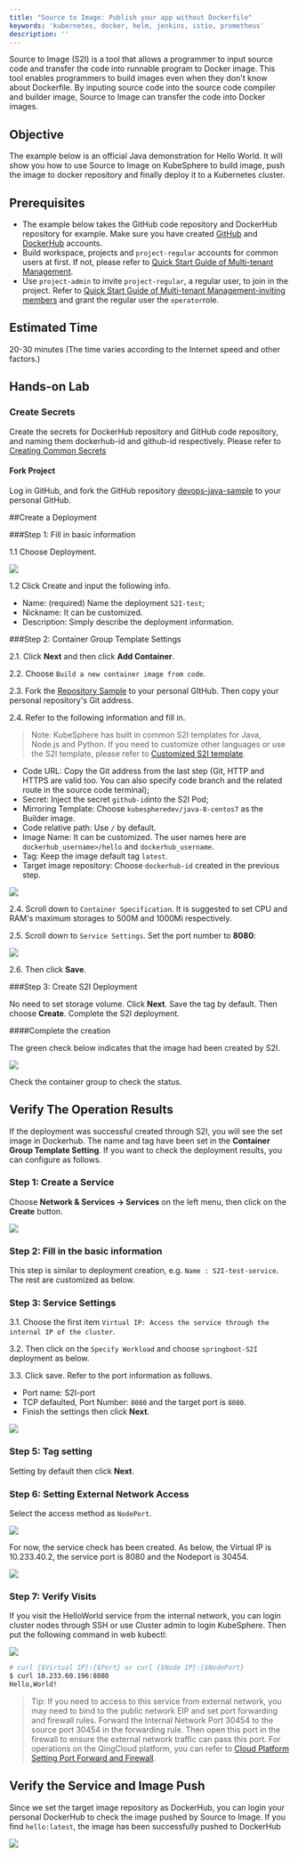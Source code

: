 ```yaml
---
title: "Source to Image: Publish your app without Dockerfile"
keywords: 'kubernetes, docker, helm, jenkins, istio, prometheus'
description: ''
---
```


Source to Image (S2I) is a tool that allows a programmer to input source code and transfer the code into runnable program to Docker image. This tool enables programmers to build images even when they don't know about Dockerfile. By inputing source code into the source code compiler and builder image, Source to Image can transfer the code into Docker images.

## Objective

The example below is an official Java demonstration for Hello World. It will show you how to use Source to Image on KubeSphere to build image, push the image to docker repository and finally deploy it to a Kubernetes cluster.

## Prerequisites

- The example below takes the GitHub code repository and DockerHub repository for example. Make sure you have created [GitHub](https://github.com/) and [DockerHub](http://www.dockerhub.com/) accounts.
- Build workspace, projects and `project-regular` accounts for common users at first. If not, please refer to [Quick Start Guide of Multi-tenant Management](/docs/advanced-v2.0/zh-CN/quick-start/admin-quick-start/).
- Use `project-admin` to invite `project-regular`, a regular user, to join in the project. Refer to [Quick Start Guide of Multi-tenant Management-inviting members](/docs/advanced-v2.0/zh-CN/quick-start/admin-quick-start/) and grant the regular user the `operator`role.

## Estimated Time

20-30 minutes (The time varies according to the Internet speed and other factors.)

## Hands-on Lab

### Create Secrets

Create the secrets for DockerHub repository and GitHub code repository, and naming them dockerhub-id and github-id respectively. Please refer to [Creating Common Secrets](/docs/advanced-v2.0/zh-CN/configuration/secrets/#%E5%88%9B%E5%BB%BA%E5%B8%B8%E7%94%A8%E7%9A%84%E5%87%A0%E7%B1%BB%E5%AF%86%E9%92%A5)

#### Fork Project

Log in GitHub, and fork the GitHub repository [devops-java-sample](https://github.com/kubesphere/devops-java-sample) to your personal GitHub.

##Create a Deployment

###Step 1: Fill in basic information

1.1 Choose Deployment.

![](https://pek3b.qingstor.com/kubesphere-docs/png/20190717180338.png#alt=)

1.2 Click Create and input the following info.

- Name: (required) Name the deployment `S2I-test`;
- Nickname: It can be customized.
- Description: Simply describe the deployment information.

###Step 2: Container Group Template Settings

2.1. Click **Next** and then click **Add Container**.

2.2. Choose `Build a new container image from code`.

2.3. Fork the [Repository Sample](https://github.com/kubesphere/devops-java-sample) to your personal GItHub. Then copy your personal repository's Git address.

2.4. Refer to the following information and fill in.

> Note: KubeSphere has built in common S2I templates for Java, Node.js and Python. If you need to customize other languages or use the S2I template, please refer to [Customized S2I template](/docs/advanced-v2.0/zh-CN/workload/S2I-template/).


- Code URL: Copy the Git address from the last step (Git, HTTP and HTTPS are valid too. You can also specify code branch and the related route in the source code terminal);
- Secret: Inject the secret `github-id`into the S2I Pod;
- Mirroring Template: Choose `kubespheredev/java-8-centos7` as the Builder image.
- Code relative path: Use `/` by default.
- Image Name: It can be customized. The user names here are `dockerhub_username>/hello` and `dockerhub_username`.
- Tag: Keep the image default tag `latest`.
- Target image repository: Choose `dockerhub-id` created in the previous step.

![](https://pek3b.qingstor.com/kubesphere-docs/png/20190718095825.png#alt=)

2.4. Scroll down to `Container Specification`. It is suggested to set CPU and RAM's maximum storages to 500M and 1000Mi respectively.

2.5. Scroll down to `Service Settings`. Set the port number to **8080**:

![](https://pek3b.qingstor.com/kubesphere-docs/png/20190718112803.png#alt=)

2.6. Then click **Save**.


###Step 3: Create S2I Deployment

No need to set storage volume. Click **Next**. Save the tag by default. Then choose **Create**. Complete the S2I deployment.

####Complete the creation

The green check below indicates that the image had been created by S2I.

![](https://pek3b.qingstor.com/kubesphere-docs/png/20190718115255.png#alt=)

Check the container group to check the status.

## Verify The Operation Results

If the deployment was successful created through S2I, you will see the set image in Dockerhub. The name and tag have been set in the **Container Group Template Setting**. If you want to check the deployment results, you can configure as follows.

### Step 1: Create a Service

Choose **Network & Services → Services** on the left menu, then click on the **Create** button.

![](https://pek3b.qingstor.com/kubesphere-docs/png/20190718102443.png#alt=)

### Step 2: Fill in the basic information

This step is similar to deployment creation, e.g. `Name : S2I-test-service`. The rest are customized as below.

### Step 3: Service Settings

3.1. Choose the first item `Virtual IP: Access the service through the internal IP of the cluster`.

3.2. Then click on the `Specify Workload` and choose `springboot-S2I` deployment as below.

3.3. Click save. Refer to the port information as follows.

- Port name: S2I-port
- TCP defaulted, Port Number: `8080` and the target port is `8080`.
- Finish the settings then click **Next**.

![](https://pek3b.qingstor.com/kubesphere-docs/png/20190718112621.png#alt=)

### Step 5: Tag setting

Setting by default then click **Next**.

### Step 6: Setting External Network Access

Select the access method as `NodePort`.

![](https://pek3b.qingstor.com/kubesphere-docs/png/20190718105444.png#alt=)

For now, the service check has been created. As below, the Virtual IP is 10.233.40.2, the service port is 8080 and the Nodeport is 30454.

![](https://pek3b.qingstor.com/kubesphere-docs/png/20190718112547.png#alt=)

### Step 7: Verify Visits

If you visit the HelloWorld service from the internal network, you can login cluster nodes through SSH or use Cluster admin to login KubeSphere. Then put the following command in web kubectl:

![](https://pek3b.qingstor.com/kubesphere-docs/png/20190718113343.png#alt=)

```bash
# curl {$Virtual IP}:{$Port} or curl {$Node IP}:{$NodePort}
$ curl 10.233.60.196:8080
Hello,World!
```

> Tip: If you need to access to this service from external network, you may need to bind to the public network EIP and set port forwarding and firewall rules. Forward the Internal Network Port 30454 to the source port 30454 in the forwarding rule. Then open this port in the firewall to ensure the external network traffic can pass this port. For operations on the QingCloud platform, you can refer to [Cloud Platform Setting Port Forward and Firewall](/docs/advanced-v2.0/zh-CN/appendix/qingcloud-manipulation/).


## Verify the Service and Image Push

Since we set the target image repository as DockerHub, you can login your personal DockerHub to check the image pushed by Source to Image. If you find `hello:latest`, the image has been successfully pushed to DockerHub

![](https://pek3b.qingstor.com/kubesphere-docs/png/20190718113818.png#alt=)
